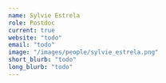 ```yaml
---
name: Sylvie Estrela
role: Postdoc
current: true
website: "todo"
email: "todo"
image: "/images/people/sylvie_estrela.png"
short_blurb: "todo"
long_blurb: "todo"
---
```

